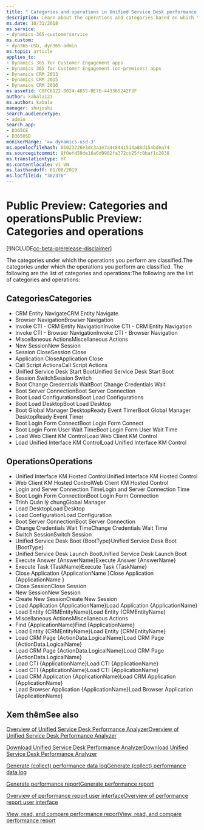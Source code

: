 ```yaml
---
title: " Categories and operations in Unified Service Desk performance report | MicrosoftDocs"
description: Learn about the operations and categories based on which the Unified Service Desk performance report is generated using the Unified Service Desk Performance Analyzer.
ms.date: 10/31/2018
ms.service:
- dynamics-365-customerservice
ms.custom:
- dyn365-USD, dyn365-admin
ms.topic: article
applies_to:
- Dynamics 365 for Customer Engagement apps
- Dynamics 365 for Customer Engagement (on-premises) apps
- Dynamics CRM 2013
- Dynamics CRM 2015
- Dynamics CRM 2016
ms.assetid: C0FC6122-B024-4855-BE76-443365242F3F
author: kabala123
ms.author: kabala
manager: shujoshi
search.audienceType:
- admin
search.app:
- D365CE
- D365USD
monikerRange: '>= dynamics-usd-3'
ms.openlocfilehash: 05023226e3dc3a1e7a4c8441514a08d154bdea74
ms.sourcegitcommit: 9f0efd59de16a6d9902fa372cb25fc0baf1c2838
ms.translationtype: HT
ms.contentlocale: vi-VN
ms.lasthandoff: 01/08/2019
ms.locfileid: "382376"
---
```

# <a name="public-preview-categories-and-operations"></a><span data-ttu-id="94370-103">Public Preview: Categories and operations</span><span class="sxs-lookup"><span data-stu-id="94370-103">Public Preview: Categories and operations</span></span>

[!INCLUDE[cc-beta-prerelease-disclaimer](../../includes/cc-beta-prerelease-disclaimer.md)]

<span data-ttu-id="94370-104">The categories under which the operations you perform are classified.</span><span class="sxs-lookup"><span data-stu-id="94370-104">The categories under which the operations you perform are classified.</span></span> <span data-ttu-id="94370-105">The following are the list of categories and operations:</span><span class="sxs-lookup"><span data-stu-id="94370-105">The following are the list of categories and operations:</span></span>

## <a name="categories"></a><span data-ttu-id="94370-106">Categories</span><span class="sxs-lookup"><span data-stu-id="94370-106">Categories</span></span>
- <span data-ttu-id="94370-107">CRM Entity Navigate</span><span class="sxs-lookup"><span data-stu-id="94370-107">CRM Entity Navigate</span></span>
- <span data-ttu-id="94370-108">Browser Navigation</span><span class="sxs-lookup"><span data-stu-id="94370-108">Browser Navigation</span></span>
- <span data-ttu-id="94370-109">Invoke CTI - CRM Entity Navigation</span><span class="sxs-lookup"><span data-stu-id="94370-109">Invoke CTI - CRM Entity Navigation</span></span>
- <span data-ttu-id="94370-110">Invoke CTI - Browser Navigation</span><span class="sxs-lookup"><span data-stu-id="94370-110">Invoke CTI - Browser Navigation</span></span>
- <span data-ttu-id="94370-111">Miscellaneous Actions</span><span class="sxs-lookup"><span data-stu-id="94370-111">Miscellaneous Actions</span></span>
- <span data-ttu-id="94370-112">New Session</span><span class="sxs-lookup"><span data-stu-id="94370-112">New Session</span></span>
- <span data-ttu-id="94370-113">Session Close</span><span class="sxs-lookup"><span data-stu-id="94370-113">Session Close</span></span>
- <span data-ttu-id="94370-114">Application Close</span><span class="sxs-lookup"><span data-stu-id="94370-114">Application Close</span></span>
- <span data-ttu-id="94370-115">Call Script Actions</span><span class="sxs-lookup"><span data-stu-id="94370-115">Call Script Actions</span></span>
- <span data-ttu-id="94370-116">Unified Service Desk Start Boot</span><span class="sxs-lookup"><span data-stu-id="94370-116">Unified Service Desk Start Boot</span></span>
- <span data-ttu-id="94370-117">Session Switch</span><span class="sxs-lookup"><span data-stu-id="94370-117">Session Switch</span></span>
- <span data-ttu-id="94370-118">Boot Change Credentials Wait</span><span class="sxs-lookup"><span data-stu-id="94370-118">Boot Change Credentials Wait</span></span>
- <span data-ttu-id="94370-119">Boot Server Connection</span><span class="sxs-lookup"><span data-stu-id="94370-119">Boot Server Connection</span></span>
- <span data-ttu-id="94370-120">Boot Load Configurations</span><span class="sxs-lookup"><span data-stu-id="94370-120">Boot Load Configurations</span></span>
- <span data-ttu-id="94370-121">Boot Load Desktop</span><span class="sxs-lookup"><span data-stu-id="94370-121">Boot Load Desktop</span></span>
- <span data-ttu-id="94370-122">Boot Global Manager DesktopReady Event Timer</span><span class="sxs-lookup"><span data-stu-id="94370-122">Boot Global Manager DesktopReady Event Timer</span></span>
- <span data-ttu-id="94370-123">Boot Login Form Connect</span><span class="sxs-lookup"><span data-stu-id="94370-123">Boot Login Form Connect</span></span>
- <span data-ttu-id="94370-124">Boot Login Form User Wait Time</span><span class="sxs-lookup"><span data-stu-id="94370-124">Boot Login Form User Wait Time</span></span>
- <span data-ttu-id="94370-125">Load Web Client KM Control</span><span class="sxs-lookup"><span data-stu-id="94370-125">Load Web Client KM Control</span></span>
- <span data-ttu-id="94370-126">Load Unified Interface KM Control</span><span class="sxs-lookup"><span data-stu-id="94370-126">Load Unified Interface KM Control</span></span>

## <a name="operations"></a><span data-ttu-id="94370-127">Operations</span><span class="sxs-lookup"><span data-stu-id="94370-127">Operations</span></span>

- <span data-ttu-id="94370-128">Unified Interface KM Hosted Control</span><span class="sxs-lookup"><span data-stu-id="94370-128">Unified Interface KM Hosted Control</span></span>
- <span data-ttu-id="94370-129">Web Client KM Hosted Control</span><span class="sxs-lookup"><span data-stu-id="94370-129">Web Client KM Hosted Control</span></span>
- <span data-ttu-id="94370-130">Login and Server Connection Time</span><span class="sxs-lookup"><span data-stu-id="94370-130">Login and Server Connection Time</span></span>
- <span data-ttu-id="94370-131">Boot Login Form Connection</span><span class="sxs-lookup"><span data-stu-id="94370-131">Boot Login Form Connection</span></span>
- <span data-ttu-id="94370-132">Trình Quản lý chung</span><span class="sxs-lookup"><span data-stu-id="94370-132">Global Manager</span></span>
- <span data-ttu-id="94370-133">Load Desktop</span><span class="sxs-lookup"><span data-stu-id="94370-133">Load Desktop</span></span>
- <span data-ttu-id="94370-134">Load Configuration</span><span class="sxs-lookup"><span data-stu-id="94370-134">Load Configuration</span></span>
- <span data-ttu-id="94370-135">Boot Server Connection</span><span class="sxs-lookup"><span data-stu-id="94370-135">Boot Server Connection</span></span> 
- <span data-ttu-id="94370-136">Change Credentials Wait Time</span><span class="sxs-lookup"><span data-stu-id="94370-136">Change Credentials Wait Time</span></span>
- <span data-ttu-id="94370-137">Switch Session</span><span class="sxs-lookup"><span data-stu-id="94370-137">Switch Session</span></span>
- <span data-ttu-id="94370-138">Unified Service Desk Boot {BootType}</span><span class="sxs-lookup"><span data-stu-id="94370-138">Unified Service Desk Boot {BootType}</span></span>
- <span data-ttu-id="94370-139">Unified Service Desk Launch Boot</span><span class="sxs-lookup"><span data-stu-id="94370-139">Unified Service Desk Launch Boot</span></span>
- <span data-ttu-id="94370-140">Execute Answer {AnswerName}</span><span class="sxs-lookup"><span data-stu-id="94370-140">Execute Answer {AnswerName}</span></span>
- <span data-ttu-id="94370-141">Execute Task {TaskName}</span><span class="sxs-lookup"><span data-stu-id="94370-141">Execute Task {TaskName}</span></span>
- <span data-ttu-id="94370-142">Close Application {ApplicationName }</span><span class="sxs-lookup"><span data-stu-id="94370-142">Close Application {ApplicationName }</span></span>
- <span data-ttu-id="94370-143">Close Session</span><span class="sxs-lookup"><span data-stu-id="94370-143">Close Session</span></span>
- <span data-ttu-id="94370-144">New Session</span><span class="sxs-lookup"><span data-stu-id="94370-144">New Session</span></span>
- <span data-ttu-id="94370-145">Create New Session</span><span class="sxs-lookup"><span data-stu-id="94370-145">Create New Session</span></span>
- <span data-ttu-id="94370-146">Load Application {ApplicationName}</span><span class="sxs-lookup"><span data-stu-id="94370-146">Load Application {ApplicationName}</span></span>
- <span data-ttu-id="94370-147">Load Entity {CRMEntityName}</span><span class="sxs-lookup"><span data-stu-id="94370-147">Load Entity {CRMEntityName}</span></span>
- <span data-ttu-id="94370-148">Miscellaneous Actions</span><span class="sxs-lookup"><span data-stu-id="94370-148">Miscellaneous Actions</span></span> 
- <span data-ttu-id="94370-149">Find {ApplicationName}</span><span class="sxs-lookup"><span data-stu-id="94370-149">Find {ApplicationName}</span></span>
- <span data-ttu-id="94370-150">Load Entity {CRMEntityName}</span><span class="sxs-lookup"><span data-stu-id="94370-150">Load Entity {CRMEntityName}</span></span>
- <span data-ttu-id="94370-151">Load CRM Page {ActionData.LogicalName}</span><span class="sxs-lookup"><span data-stu-id="94370-151">Load CRM Page {ActionData.LogicalName}</span></span>
- <span data-ttu-id="94370-152">Load CRM Page {ActionData.LogicalName}</span><span class="sxs-lookup"><span data-stu-id="94370-152">Load CRM Page {ActionData.LogicalName}</span></span>
- <span data-ttu-id="94370-153">Load CTI {ApplicationName}</span><span class="sxs-lookup"><span data-stu-id="94370-153">Load CTI {ApplicationName}</span></span>
- <span data-ttu-id="94370-154">Load CTI {ApplicationName}</span><span class="sxs-lookup"><span data-stu-id="94370-154">Load CTI {ApplicationName}</span></span>
- <span data-ttu-id="94370-155">Load CRM Application {ApplicationName}</span><span class="sxs-lookup"><span data-stu-id="94370-155">Load CRM Application {ApplicationName}</span></span>
- <span data-ttu-id="94370-156">Load Browser Application {ApplicationName}</span><span class="sxs-lookup"><span data-stu-id="94370-156">Load Browser Application {ApplicationName}</span></span>

## <a name="see-also"></a><span data-ttu-id="94370-157">Xem thêm</span><span class="sxs-lookup"><span data-stu-id="94370-157">See also</span></span>

[<span data-ttu-id="94370-158">Overview of Unified Service Desk Performance Analyzer</span><span class="sxs-lookup"><span data-stu-id="94370-158">Overview of Unified Service Desk Performance Analyzer</span></span>](overview-performance-analyzer.md)

[<span data-ttu-id="94370-159">Download Unified Service Desk Performance Analyzer</span><span class="sxs-lookup"><span data-stu-id="94370-159">Download Unified Service Desk Performance Analyzer</span></span>](download-performance-analyzer.md)

[<span data-ttu-id="94370-160">Generate (collect) performance data log</span><span class="sxs-lookup"><span data-stu-id="94370-160">Generate (collect) performance data log</span></span>](performance-data-collection-using-keyboard-shortcut.md)

[<span data-ttu-id="94370-161">Generate performance report</span><span class="sxs-lookup"><span data-stu-id="94370-161">Generate performance report</span></span>](generate-performance-report.md)

[<span data-ttu-id="94370-162">Overview of performance report user interface</span><span class="sxs-lookup"><span data-stu-id="94370-162">Overview of performance report user interface</span></span>](overview-performance-report-user-interface.md)

[<span data-ttu-id="94370-163">View, read, and compare performance report</span><span class="sxs-lookup"><span data-stu-id="94370-163">View, read, and compare performance report</span></span>](view-read-compare-performance-report.md)